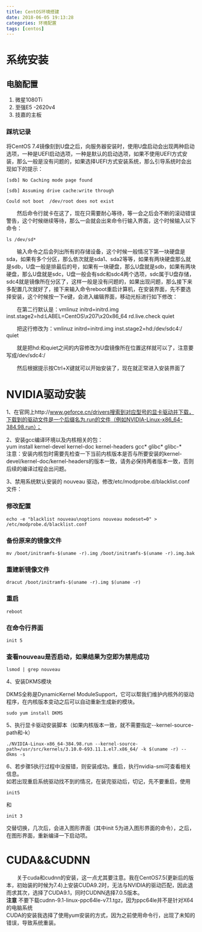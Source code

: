 ```yaml
---
title: CentOS环境搭建
date: 2018-06-05 19:13:28
categories: 环境配置
tags: [centos]
---
```


# 系统安装
## 电脑配置
1. 微星1080Ti
2. 至强E5 -2620v4
3. 技嘉的主板
### 踩坑记录
将CentOS 7.4镜像刻到U盘之后，向服务器安装时，使用U盘启动会出现两种启动选项，一种是UEFI启动选项，一种是默认的启动选项，如果不使用UEFI方式安装，那么一般是没有问题的，如果选择UEFI方式安装系统，那么引导系统时会出现如下的提示：

    [sdb] No Caching mode page found

    [sdb] Assuming drive cache:write through

    Could not boot  /dev/root does not exist

　　然后命令行就卡在这了，现在只需要耐心等待，等一会之后会不断的滚动错误警告，这个时候继续等待，那么一会就会出来命令行输入界面，这个时候输入以下命令：

    ls /dev/sd*

　　输入命令之后会列出所有的存储设备，这个时候一般情况下第一块硬盘是sda，如果有多个分区，那么依次就是sda1、sda2等等，如果有两块硬盘那么就是sdb，U盘一般是排最后的号，如果有一块硬盘，那么U盘就是sdb，如果有两块硬盘，那么U盘就是sdc，U盘一般会有sdc和sdc4两个选项，sdc属于U盘存储，sdc4就是镜像所在分区了，这样一般是没有问题的，如果出现问题，那么接下来多配置几次就好了，接下来输入命令reboot重启计算机，在安装界面，先不要选择安装，这个时候按一下e键，会进入编辑界面，移动光标进行如下修改：

　　在第二行默认是：vmlinuz initrd=initrd.img inst.stage2=hd:LABEL=CentOS\x207\x20x86_64 rd.live.check quiet

　　把这行修改为：vmlinuz initrd=initrd.img inst.stage2=hd:/dev/sdc4:/ quiet

　　就是把hd:和quiet之间的内容修改为U盘镜像所在位置这样就可以了，注意要写成/dev/sdc4:/

　　然后根据提示按Ctrl+X键就可以开始安装了，现在就正常进入安装界面了

# NVIDIA驱动安装
1、在官网上http://www.geforce.cn/drivers搜索到对应型号的显卡驱动并下载，下载到的驱动文件是一个后缀名为.run的文件（例如NVIDIA-Linux-x86_64-384.98.run）；

2、安装gcc编译环境以及内核相关的包：  
    yum install kernel-devel kernel-doc kernel-headers gcc\* glibc\*  glibc-\*  
注意：安装内核包时需要先检查一下当前内核版本是否与所要安装的kernel-devel/kernel-doc/kernel-headers的版本一致，请务必保持两者版本一致，否则后续的编译过程会出问题。

3、禁用系统默认安装的 nouveau 驱动，修改/etc/modprobe.d/blacklist.conf 文件：  
### 修改配置
    echo -e "blacklist nouveau\noptions nouveau modeset=0" > /etc/modprobe.d/blacklist.conf

### 备份原来的镜像文件
    mv /boot/initramfs-$(uname -r).img /boot/initramfs-$(uname -r).img.bak

### 重建新镜像文件
    dracut /boot/initramfs-$(uname -r).img $(uname -r)

### 重启
    reboot  

### 在命令行界面
    init 5 
    
### 查看nouveau是否启动，如果结果为空即为禁用成功
    lsmod | grep nouveau

4、安装DKMS模块

DKMS全称是DynamicKernel ModuleSupport，它可以帮我们维护内核外的驱动程序，在内核版本变动之后可以自动重新生成新的模块。  

    sudo yum install DKMS  

5、执行显卡驱动安装脚本（如果内核版本一致，就不需要指定--kernel-source-path和-k）  

    ./NVIDIA-Linux-x86_64-384.98.run --kernel-source-path=/usr/src/kernels/3.10.0-693.11.1.el7.x86_64/ -k $(uname -r) --dkms -s

6、若步骤5执行过程中没报错，则安装成功。重启，执行nvidia-smi可查看相关信息。  
如若出现重启系统驱动找不到的情况，在装完驱动后，切记，先不要重启，使用

    init5
和  

    init 3
交替切换，几次后，会进入图形界面（其中init 5为进入图形界面的命令），之后，在图形界面，重新编译一下启动项。


# CUDA&&CUDNN
　　关于cuda和cudnn的安装，这一点尤其要注意。我在CentOS7.5(更新后的版本，初始装的时候为7.4)上安装CUDA9.2时，无法与NVIDIA的驱动匹配，因此退而求其次，选择了CUDA9.1，同时CUDNN选择7.0.5版本。  
**注意** 不要下载cudnn-9.1-linux-ppc64le-v7.1.tgz，因为ppc64le并不是针对X64的电脑系统    
CUDA的安装我选择了使用yum安装的方式，因为之前使用命令行，出现了未知的错误，导致系统重装。
